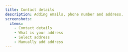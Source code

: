 ```yaml
---
title: Contact details
description: Adding emails, phone number and address.
screenshots:
  items:
    - Contact details
    - What is your address
    - Select address
    - Manually add address
---
```

